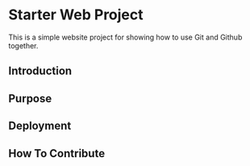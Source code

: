  # Starter Web Project
 
 This is a simple website project for showing how to use Git and Github together.
 
 ## Introduction
 
 ## Purpose
 
 ## Deployment
 
 ## How To Contribute